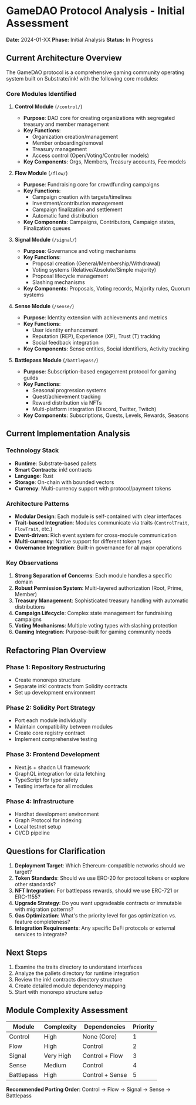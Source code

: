 # GameDAO Protocol Analysis - Initial Assessment

**Date:** 2024-01-XX
**Phase:** Initial Analysis
**Status:** In Progress

## Current Architecture Overview

The GameDAO protocol is a comprehensive gaming community operating system built on Substrate/ink! with the following core modules:

### Core Modules Identified

1. **Control Module** (`/control/`)
   - **Purpose**: DAO core for creating organizations with segregated treasury and member management
   - **Key Functions**:
     - Organization creation/management
     - Member onboarding/removal
     - Treasury management
     - Access control (Open/Voting/Controller models)
   - **Key Components**: Orgs, Members, Treasury accounts, Fee models

2. **Flow Module** (`/flow/`)
   - **Purpose**: Fundraising core for crowdfunding campaigns
   - **Key Functions**:
     - Campaign creation with targets/timelines
     - Investment/contribution management
     - Campaign finalization and settlement
     - Automatic fund distribution
   - **Key Components**: Campaigns, Contributors, Campaign states, Finalization queues

3. **Signal Module** (`/signal/`)
   - **Purpose**: Governance and voting mechanisms
   - **Key Functions**:
     - Proposal creation (General/Membership/Withdrawal)
     - Voting systems (Relative/Absolute/Simple majority)
     - Proposal lifecycle management
     - Slashing mechanisms
   - **Key Components**: Proposals, Voting records, Majority rules, Quorum systems

4. **Sense Module** (`/sense/`)
   - **Purpose**: Identity extension with achievements and metrics
   - **Key Functions**:
     - User identity enhancement
     - Reputation (REP), Experience (XP), Trust (T) tracking
     - Social feedback integration
   - **Key Components**: Sense entities, Social identifiers, Activity tracking

5. **Battlepass Module** (`/battlepass/`)
   - **Purpose**: Subscription-based engagement protocol for gaming guilds
   - **Key Functions**:
     - Seasonal progression systems
     - Quest/achievement tracking
     - Reward distribution via NFTs
     - Multi-platform integration (Discord, Twitter, Twitch)
   - **Key Components**: Subscriptions, Quests, Levels, Rewards, Seasons

## Current Implementation Analysis

### Technology Stack
- **Runtime**: Substrate-based pallets
- **Smart Contracts**: ink! contracts
- **Language**: Rust
- **Storage**: On-chain with bounded vectors
- **Currency**: Multi-currency support with protocol/payment tokens

### Architecture Patterns
- **Modular Design**: Each module is self-contained with clear interfaces
- **Trait-based Integration**: Modules communicate via traits (`ControlTrait`, `FlowTrait`, etc.)
- **Event-driven**: Rich event system for cross-module communication
- **Multi-currency**: Native support for different token types
- **Governance Integration**: Built-in governance for all major operations

### Key Observations
1. **Strong Separation of Concerns**: Each module handles a specific domain
2. **Robust Permission System**: Multi-layered authorization (Root, Prime, Member)
3. **Treasury Management**: Sophisticated treasury handling with automatic distributions
4. **Campaign Lifecycle**: Complex state management for fundraising campaigns
5. **Voting Mechanisms**: Multiple voting types with slashing protection
6. **Gaming Integration**: Purpose-built for gaming community needs

## Refactoring Plan Overview

### Phase 1: Repository Restructuring
- Create monorepo structure
- Separate ink! contracts from Solidity contracts
- Set up development environment

### Phase 2: Solidity Port Strategy
- Port each module individually
- Maintain compatibility between modules
- Create core registry contract
- Implement comprehensive testing

### Phase 3: Frontend Development
- Next.js + shadcn UI framework
- GraphQL integration for data fetching
- TypeScript for type safety
- Testing interface for all modules

### Phase 4: Infrastructure
- Hardhat development environment
- Graph Protocol for indexing
- Local testnet setup
- CI/CD pipeline

## Questions for Clarification

1. **Deployment Target**: Which Ethereum-compatible networks should we target?
2. **Token Standards**: Should we use ERC-20 for protocol tokens or explore other standards?
3. **NFT Integration**: For battlepass rewards, should we use ERC-721 or ERC-1155?
4. **Upgrade Strategy**: Do you want upgradeable contracts or immutable with migration patterns?
5. **Gas Optimization**: What's the priority level for gas optimization vs. feature completeness?
6. **Integration Requirements**: Any specific DeFi protocols or external services to integrate?

## Next Steps

1. Examine the traits directory to understand interfaces
2. Analyze the pallets directory for runtime integration
3. Review the ink! contracts directory structure
4. Create detailed module dependency mapping
5. Start with monorepo structure setup

## Module Complexity Assessment

| Module | Complexity | Dependencies | Priority |
|--------|------------|--------------|----------|
| Control | High | None (Core) | 1 |
| Flow | High | Control | 2 |
| Signal | Very High | Control + Flow | 3 |
| Sense | Medium | Control | 4 |
| Battlepass | High | Control + Sense | 5 |

**Recommended Porting Order**: Control → Flow → Signal → Sense → Battlepass
